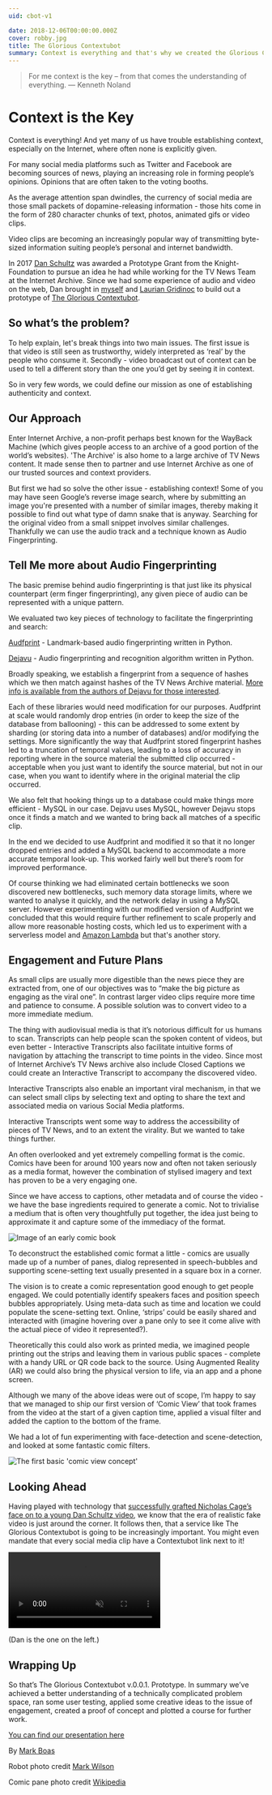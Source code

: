 ```yaml
---
uid: cbot-v1

date: 2018-12-06T00:00:00.000Z
cover: robby.jpg
title: The Glorious Contextubot
summary: Context is everything and that's why we created the Glorious Contextubot - who will help us forage for the bigger picture given the smaller, tastier titbit.
---
```


> For me context is the key – from that comes the understanding of everything.
— Kenneth Noland

# Context is the Key

Context is everything! And yet many of us have trouble establishing context, especially on the Internet, where often none is explicitly given.

For many social media platforms such as Twitter and Facebook are becoming sources of news, playing an increasing role in forming people’s opinions. Opinions that are often taken to the voting booths.

As the average attention span dwindles, the currency of social media are those small packets of dopamine-releasing information -  those hits come in the form of 280 character chunks of text, photos, animated gifs or video clips.

Video clips are becoming an increasingly popular way of transmitting byte-sized information suiting people’s personal and internet bandwidth.

In 2017 [Dan Schultz](https://twitter.com/slifty) was awarded a Prototype Grant from the Knight-Foundation to pursue an idea he had while working for the TV News Team at the Internet Archive. Since we had some experience of audio and video on the web, Dan brought in [myself](https://twitter.com/maboa) and [Laurian Gridinoc](https://twitter.com/gridinoc) to build out a prototype of [The Glorious Contextubot](https://contextubot.com).

## So what’s the problem?

To help explain, let's break things into two main issues. The first issue is that video is still seen as trustworthy, widely interpreted as ‘real’ by the people who consume it. Secondly - video broadcast out of context can be used to tell a different story than the one you’d get by seeing it in context.

So in very few words, we could define our mission as one of establishing authenticity and context.

## Our Approach

Enter Internet Archive, a non-profit perhaps best known for the WayBack Machine (which gives people access to an archive of a good portion of the world’s websites). 'The Archive' is also home to a large archive of TV News content. It made sense then to partner and use Internet Archive as one of our trusted sources and context providers.

But first we had so solve the other issue - establishing context! Some of you may have seen Google’s reverse image search, where by submitting an image you're presented with a number of similar images, thereby making it possible to find out what type of damn snake that is anyway. Searching for the original video from a small snippet involves similar challenges. Thankfully we can use the audio track and a technique known as Audio Fingerprinting.

## Tell Me more about Audio Fingerprinting

The basic premise behind audio fingerprinting is that just like its physical counterpart (erm finger fingerprinting), any given piece of audio can be represented with a unique pattern.

We evaluated two key pieces of technology to facilitate the fingerprinting and search:

[Audfprint](https://github.com/dpwe/audfprint) - Landmark-based audio fingerprinting written in Python.


[Dejavu](https://github.com/worldveil/dejavu) - Audio fingerprinting and recognition algorithm written in Python.

Broadly speaking, we establish a fingerprint from a sequence of hashes which we then match against hashes of the TV News Archive material. [More info is available from the authors of Dejavu for those interested](http://willdrevo.com/fingerprinting-and-audio-recognition-with-python/).

Each of these libraries would need modification for our purposes. Audfprint at scale would randomly drop entries (in order to keep the size of the database from ballooning) - this can be addressed to some extent by sharding (or storing data into a number of databases) and/or modifying the settings. More significantly the way that Audfprint stored fingerprint hashes led to a truncation of temporal values, leading to a loss of accuracy in reporting where in the source material the submitted clip occurred - acceptable when you just want to identify the source material, but not in our case, when you want to identify where in the original material the clip occurred.

We also felt that hooking things up to a database could make things more efficient - MySQL in our case. Dejavu uses MySQL, however Dejavu stops once it finds a match and we wanted to bring back all matches of a specific clip.

In the end we decided to use Audfprint and modified it so that it no longer dropped entries and added a MySQL backend to accommodate a more accurate temporal look-up. This worked fairly well but there’s room for improved performance.

Of course thinking we had eliminated certain bottlenecks we soon discovered new bottlenecks, such memory data storage limits, where we wanted to analyse it quickly, and the network delay in using a MySQL server. However experimenting with our modified version of Audfprint we concluded that this would require further refinement to scale properly and allow more reasonable hosting costs, which led us to experiment with a serverless model and [Amazon Lambda](https://aws.amazon.com/lambda/) but that's another story.

## Engagement and Future Plans

As small clips are usually more digestible than the news piece they are extracted from, one of our objectives was to “make the big picture as engaging as the viral one”. In contrast larger video clips require more time and patience to consume. A possible solution was to convert video to a more immediate medium.

The thing with audiovisual media is that it’s notorious difficult for us humans to scan. Transcripts can help people scan the spoken content of videos, but even better - Interactive Transcripts also facilitate intuitive forms of navigation by attaching the transcript to time points in the video. Since most of Internet Archive’s TV News archive also include Closed Captions we could create an Interactive Transcript to accompany the discovered video.

Interactive Transcripts also enable an important viral mechanism, in that we can  select small clips by selecting text and opting to share the text and associated media on various Social Media platforms.

Interactive Transcripts went some way to address the accessibility of pieces of TV News, and to an extent the virality. But we wanted to take things further.

An often overlooked and yet extremely compelling format is the comic. Comics have been for around 100 years now and often not taken seriously as a media format, however the combination of stylised imagery and text has proven to be a very engaging one.

Since we have access to captions, other metadata and of course the video - we have the base ingredients required to generate a comic. Not to trivialise a medium that is often very thoughtfully put together, the idea just being to approximate it and capture some of the immediacy of the format.

![Image of an early comic book](comicpane.png)


To deconstruct the established comic format a little - comics are usually made up of a number of panes, dialog represented in speech-bubbles and supporting scene-setting text usually presented in a square box in a corner.

The vision is to create a comic representation good enough to get people engaged. We could potentially identify speakers faces and position speech bubbles appropriately. Using meta-data such as time and location we could populate the scene-setting text. Online, ‘strips’ could be easily shared and interacted with (imagine hovering over a pane only to see it come alive with the actual piece of video it represented?).

Theoretically this could also work as printed media, we imagined people printing out the strips and leaving them in various public spaces - complete with a handy URL or QR code back to the source. Using Augmented Reality (AR) we could also bring the physical version to life, via an app and a phone screen.

Although we many of the above ideas were out of scope, I’m happy to say that we managed to ship our first version of ‘Comic View’ that took frames from the video at the start of a given caption time, applied a visual filter and added the caption to the bottom of the frame.

We had a lot of fun experimenting with face-detection and scene-detection, and looked at some fantastic comic filters.

![The first basic 'comic view concept'](comicview.png)

## Looking Ahead

Having played with technology that [successfully grafted Nicholas Cage’s face on to a young Dan Schultz video](https://vimeo.com/302315086), we know that the era of realistic fake video is just around the corner. It follows then, that a service like The Glorious Contextubot is going to be increasingly important. You might even mandate that every social media clip have a Contextubot link next to it!

<video src='https://lab.hyperaud.io/video/smile-gif.mp4' autoplay loop muted></video>

(Dan is the one on the left.)

## Wrapping Up

So that’s The Glorious Contextubot v.0.0.1. Prototype. In summary we’ve achieved a better understanding of a technically complicated problem space, ran some user testing, applied some creative ideas to the issue of engagement, created a proof of concept and plotted a course for further work.

[You can find our presentation here](https://www.slideshare.net/biffud/the-glorious-contextubot-demo-day?next_slideshow=1)

By [Mark Boas](https://twitter.com/maboa)

Robot photo credit [Mark Wilson](https://www.flickr.com/photos/funnypolynomial/)

Comic pane photo credit [Wikipedia](https://en.wikipedia.org/wiki/Comics#/media/File:PunchandJudyComicsV01-0145-panel3.jpg)
